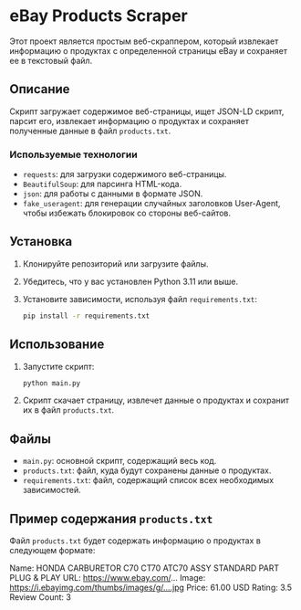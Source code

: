 # eBay Products Scraper

Этот проект является простым веб-скраппером, который извлекает информацию о продуктах с определенной страницы
eBay и сохраняет ее в текстовый файл.

## Описание

Скрипт загружает содержимое веб-страницы, ищет JSON-LD скрипт, парсит его, извлекает информацию о продуктах
и сохраняет полученные данные в файл `products.txt`.

### Используемые технологии

- `requests`: для загрузки содержимого веб-страницы.
- `BeautifulSoup`: для парсинга HTML-кода.
- `json`: для работы с данными в формате JSON.
- `fake_useragent`: для генерации случайных заголовков User-Agent, чтобы избежать блокировок со стороны веб-сайтов.

## Установка

1. Клонируйте репозиторий или загрузите файлы.
2. Убедитесь, что у вас установлен Python 3.11 или выше.
3. Установите зависимости, используя файл `requirements.txt`:

    ```bash
    pip install -r requirements.txt
    ```

## Использование

1. Запустите скрипт:

    ```bash
    python main.py
    ```

2. Скрипт скачает страницу, извлечет данные о продуктах и сохранит их в файл `products.txt`.

## Файлы

- `main.py`: основной скрипт, содержащий весь код.
- `products.txt`: файл, куда будут сохранены данные о продуктах.
- `requirements.txt`: файл, содержащий список всех необходимых зависимостей.

## Пример содержания `products.txt`

Файл `products.txt` будет содержать информацию о продуктах в следующем формате:

Name: HONDA CARBURETOR C70 CT70 ATC70 ASSY STANDARD PART PLUG & PLAY 
URL: https://www.ebay.com/...
Image: https://i.ebayimg.com/thumbs/images/g/....jpg
Price: 61.00 USD
Rating: 3.5
Review Count: 3